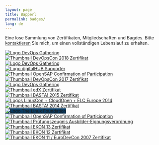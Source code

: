 ```yaml
---
layout: page
title: Bapperl
permalink: badges/
lang: de
---
```


Eine lose Sammlung von Zertifikaten, Mitgliedschaften und Bagdes. Bitte [kontaktieren](/de/contact) Sie mich, um einen vollständigen Lebenslauf zu erhalten.

<div class="badge-row">
  <div class="column">
    <a class="img-link" href="{{ site.data.links.devOpsGathering2019 }}">
      <img class="badge" src="{{ site.baseurl }}/assets/site/images/DevOps-Gathering.logo.png" alt="Logo DevOps Gathering" title="DevOps Gathering 2019 im März 2019" />
    </a>
  </div>
  <div class="column">
    <a class="img-link" href="{{ site.baseurl }}/assets/site/badges/2018-12_DevOpsCon2018_Certificate.pdf" target="_blank">
      <img class="badge" src="{{ site.baseurl }}/assets/site/images/thumbnails/2018-12_DevOpsCon2018_Certificate.png" alt="Thumbnail DevOpsCon 2018 Zertifikat" title="DevOpsCon 2018 im Dezember 2018" />
    </a>
  </div>
</div>

<div class="badge-row">
  <div class="column">
    <a class="img-link" href="{{ site.data.links.devOpsGathering2018 }}">
      <img class="badge" src="{{ site.baseurl }}/assets/site/images/DevOps-Gathering.logo.png" alt="Logo DevOps Gathering" title="DevOps Gathering 2018 im Februar 2018" />
    </a>
  </div>
  <div class="column">
    <a class="img-link" href="{{ site.data.links.digitalHUB }}">
      <img class="badge" src="{{ site.baseurl }}/assets/site/images/hubaachen_badge_invert.png" alt="Logo digitalHUB Supporter" title="digitalHUB Supporter seit dem 1. Januar 2018" />
    </a>
  </div>
  <div class="column">
    <a class="img-link" href="{{ site.baseurl }}/assets/site/badges/2017-12-12_ifb1_ConfirmationOfParticipation.pdf" target="_blank">
      <img class="badge" src="{{ site.baseurl }}/assets/site/images/thumbnails/2017-12-12_ifb1_ConfirmationOfParticipation.png" alt="Thumbnail OpenSAP Confirmation of Participation" title="In Action - Integration Framework for SAP Business One am 12. Dezember 2017" />
    </a>
  </div>
</div>

<div class="badge-row">
  <div class="column">
    <a class="img-link" href="{{ site.baseurl }}/assets/site/badges/2017-11_DevOpsCon2017_Zertifikat.pdf" target="_blank">
      <img class="badge" src="{{ site.baseurl }}/assets/site/images/thumbnails/2017-11_DevOpsCon2017_Zertifikat.png" alt="Thumbnail DevOpsCon 2017 Zertifikat" title="DevOpsCon 2017 im November 2017" />
    </a>
  </div>
  <div class="column">
    <a class="img-link" href="{{ site.data.links.devOpsGathering2017 }}">
      <img class="badge" src="{{ site.baseurl }}/assets/site/images/DevOps-Gathering.logo.png" alt="Logo DevOps Gathering" title="DevOps Gathering 2017 im März 2017" />
    </a>
  </div>
  <div class="column">
    <a class="img-link" href="{{ site.baseurl }}/assets/site/badges/2016-12-20_Introduction-to-Linux_Certificate.pdf" target="_blank">
      <img class="badge" src="{{ site.baseurl }}/assets/site/images/thumbnails/2016-12-20_Introduction-to-Linux_Certificate.png" alt="Thumbnail edX Zertifikat" title="Introduction to Linux am 20. Dezember 2016" />
    </a>
  </div>
</div>

<div class="badge-row">
  <div class="column">
    <a class="img-link" href="{{ site.baseurl }}/assets/site/badges/2015-09_BASTA!_Zertifikat.pdf" target="_blank">
      <img class="badge" src="{{ site.baseurl }}/assets/site/images/thumbnails/2015-09_BASTA!_Zertifikat.png" alt="Thumbnail BASTA! 2015 Zertifikat" title="BASTA! im September 2015" />
    </a>
  </div>
  <div class="column">
    <a class="img-link" href="{{ site.data.links.linuxFoundationEvents }}">
      <img class="badge" src="{{ site.baseurl }}/assets/site/images/LinuxConCloudOpenELC2014.logo.png" alt="Logos LinuxCon + CloudOpen + ELC Europe 2014" title="LinuxCon + CloudOpen + ELC Europe 2014 im Oktober 2014" />
    </a>
  </div>
  <div class="column">
    <a class="img-link" href="{{ site.baseurl }}/assets/site/badges/2014-09_BASTA!_Zertifikat.pdf" target="_blank">
      <img class="badge" src="{{ site.baseurl }}/assets/site/images/thumbnails/2014-09_BASTA!_Zertifikat.png" alt="Thumbnail BASTA! 2014 Zertifikat" title="BASTA! im September 2014" />
    </a>
  </div>
</div>

<div class="badge-row">
  <div class="column">
    <a class="img-link" href="{{ site.data.links.linuxFoundation }}">
      <img class="badge" src="{{ site.baseurl }}/assets/site/images/TheLinuxFoundation.logo.png" style="background-color:#0a3b61;" alt="Logo The Linux Foundation" title="The Linux Foundation&reg; Individual Supporter seit dem 4. Mai 2014" />
    </a>
  </div>
  <div class="column">
    <a class="img-link" href="{{ site.baseurl }}/assets/site/badges/2013-07_hana1_ConfirmationOfParticipation.pdf" target="_blank">
      <img class="badge" src="{{ site.baseurl }}/assets/site/images/thumbnails/2013-07_hana1_ConfirmationOfParticipation.png" alt="Thumbnail OpenSAP Confirmation of Participation" title="Introduction to Software Development on SAP HANA im Juli 2013" />
    </a>
  </div>
  <div class="column">
    <a class="img-link" href="{{ site.baseurl }}/assets/site/badges/2012-04-05_Prüfungszeugnis_Ausbilder-Eignungsverordnung.pdf" target="_blank">
      <img class="badge" src="{{ site.baseurl }}/assets/site/images/thumbnails/2012-04-05_Prüfungszeugnis_Ausbilder-Eignungsverordnung.png" alt="Thumbnail Prüfungszeugnis Ausbilder-Eignungsverordnung" title="Anerkannter Ausbilder im Sinne des Berufsbildungsgesetzes seit dem 5. April 2012" />
    </a>
  </div>
</div>

<div class="badge-row">
  <div class="column">
    <a class="img-link" href="{{ site.baseurl }}/assets/site/badges/2009-09_EKON13_Zertifikat.pdf" target="_blank">
      <img class="badge" src="{{ site.baseurl }}/assets/site/images/thumbnails/2009-09_EKON13_Zertifikat.png" alt="Thumbnail EKON 13 Zertifikat" title="EKON 13 im September 2009" />
    </a>
  </div>
  <div class="column">
    <a class="img-link" href="{{ site.baseurl }}/assets/site/badges/2008-10_EKON12_Zertifikat.pdf" target="_blank">
      <img class="badge" src="{{ site.baseurl }}/assets/site/images/thumbnails/2008-10_EKON12_Zertifikat.png" alt="Thumbnail EKON 12 Zertifikat" title="EKON 12 im Oktober 2008" />
    </a>
  </div>
  <div class="column">
    <a class="img-link" href="{{ site.baseurl }}/assets/site/badges/2007-09_EKON11_EuroDevCon2007_Zertifikat.pdf" target="_blank">
      <img class="badge" src="{{ site.baseurl }}/assets/site/images/thumbnails/2007-09_EKON11_EuroDevCon2007_Zertifikat.png" alt="Thumbnail EKON 11 / EuroDevCon 2007 Zertifikat" title="EKON 11 / EuroDevCon 2007 im September 2007" />
    </a>
  </div>
</div>
